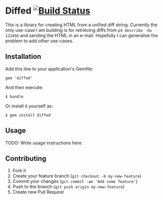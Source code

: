 # Diffed [![Build Status](https://secure.travis-ci.org/Jun-Dai/diffed.png)](http://travis-ci.org/Jun-Dai/diffed)

This is a library for creating HTML from a unified diff string.  Currently the only use-case I am building is for retrieving diffs from `p4 describe -du 123456` and sending the HTML in an e-mail.  Hopefully I can generalise the problem to add other use-cases.

## Installation

Add this line to your application's Gemfile:

    gem 'diffed'

And then execute:

    $ bundle

Or install it yourself as:

    $ gem install diffed

## Usage

TODO: Write usage instructions here

## Contributing

1. Fork it
2. Create your feature branch (`git checkout -b my-new-feature`)
3. Commit your changes (`git commit -am 'Add some feature'`)
4. Push to the branch (`git push origin my-new-feature`)
5. Create new Pull Request
